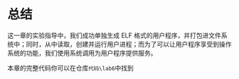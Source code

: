 # 总结

这一章的实验指导中，我们成功单独生成 ELF 格式的用户程序，并打包进文件系统中；同时，从中读取，创建并运行用户进程；而为了可以让用户程序享受到操作系统的功能，我们使用系统调用为用户程序提供服务。

本章的完整代码你可以在仓库`代码\lab6`中找到